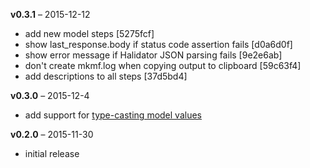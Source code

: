 **v0.3.1** – 2015-12-12

* add new model steps [5275fcf]
* show last_response.body if status code assertion fails [d0a6d0f]
* show error message if Halidator JSON parsing fails [9e2e6ab]
* don't create mkmf.log when copying output to clipboard [59c63f4]
* add descriptions to all steps [37d5bd4]

**v0.3.0** – 2015-12-4

* add support for [type-casting model values](https://github.com/blendle/cucumber-blendle-steps/pull/2)

**v0.2.0** – 2015-11-30

* initial release
